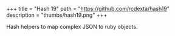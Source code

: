 +++
title = "Hash 19"
path = "https://github.com/rcdexta/hash19"
description = "thumbs/hash19.png"
+++

Hash helpers to map complex JSON to ruby objects.